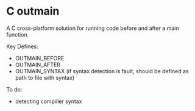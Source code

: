 # C outmain
 A С cross-platform solution for running code before and after a main function.

 Key Defines:
  - OUTMAIN_BEFORE
  - OUTMAIN_AFTER
  - OUTMAIN_SYNTAX  (if syntax detection is fault, should be defined as path to file with syntax)


 To do:
  - detecting compiller syntax